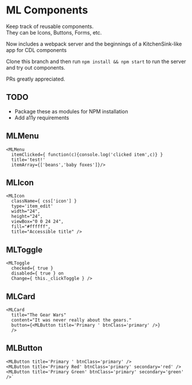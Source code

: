 # ML Components

Keep track of reusable components.  
They can be Icons, Buttons, Forms, etc.

Now includes a webpack server and the beginnings of a KitchenSink-like app for CDL components

Clone this branch and then run `npm install && npm start` to run the server and try out components.

PRs greatly appreciated.

## TODO
* Package these as modules for NPM installation
* Add a11y requirements

## MLMenu
```
<MLMenu 
  itemClicked={ function(c){console.log('clicked item',c)} } 
  title='test!'
  itemArray={['beans','baby foxes']}/>
```
## MLIcon
```
<MLIcon 
  className={ css['icon'] }
  type='item_edit' 
  width="24",
  height="24",
  viewBox="0 0 24 24",
  fill="#ffffff",
  title="Accessible title" />
```

## MLToggle
```
<MLToggle 
  checked={ true } 
  disabled={ true } on
  Change={ this._clickToggle } />  
```

## MLCard
```
<MLCard 
  title="The Gear Wars" 
  content="It was never really about the gears." 
  button={<MLButton title='Primary ' btnClass='primary' />}
  />
```
## MLButton
```
<MLButton title='Primary ' btnClass='primary' />
<MLButton title='Primary Red' btnClass='primary' secondary='red' />
<MLButton title='Primary Green' btnClass='primary' secondary='green' />`
```